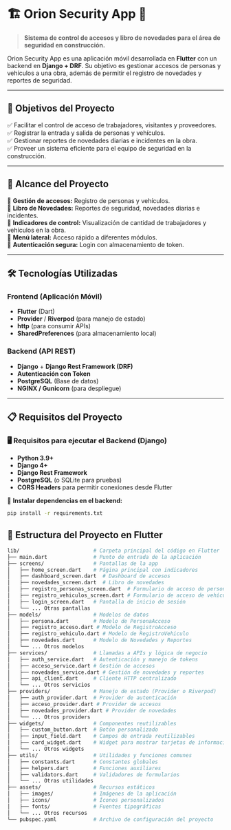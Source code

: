 # 🏗️ Orion Security App 🚧

> **Sistema de control de accesos y libro de novedades para el área de seguridad en construcción.**

Orion Security App es una aplicación móvil desarrollada en **Flutter** con un backend en **Django + DRF**. Su objetivo es gestionar accesos de personas y vehículos a una obra, además de permitir el registro de novedades y reportes de seguridad.

---

## 🚀 **Objetivos del Proyecto**
✅ Facilitar el control de acceso de trabajadores, visitantes y proveedores.  
✅ Registrar la entrada y salida de personas y vehículos.  
✅ Gestionar reportes de novedades diarias e incidentes en la obra.  
✅ Proveer un sistema eficiente para el equipo de seguridad en la construcción.

---

## 📌 **Alcance del Proyecto**
🔹 **Gestión de accesos:** Registro de personas y vehículos.  
🔹 **Libro de Novedades:** Reportes de seguridad, novedades diarias e incidentes.  
🔹 **Indicadores de control:** Visualización de cantidad de trabajadores y vehículos en la obra.  
🔹 **Menú lateral:** Acceso rápido a diferentes módulos.  
🔹 **Autenticación segura:** Login con almacenamiento de token.

---

## 🛠️ **Tecnologías Utilizadas**
### **Frontend (Aplicación Móvil)**
- **Flutter**  (Dart)
- **Provider** / **Riverpod** (para manejo de estado)
- **http** (para consumir APIs)
- **SharedPreferences** (para almacenamiento local)

### **Backend (API REST)**
- **Django** + **Django Rest Framework (DRF)**
- **Autenticación con Token**
- **PostgreSQL** (Base de datos)
- **NGINX / Gunicorn** (para despliegue)

---

## 📋 **Requisitos del Proyecto**
### **🖥️ Requisitos para ejecutar el Backend (Django)**
- **Python 3.9+**
- **Django 4+**
- **Django Rest Framework**
- **PostgreSQL** (o SQLite para pruebas)
- **CORS Headers** para permitir conexiones desde Flutter

📌 **Instalar dependencias en el backend:**
```bash
pip install -r requirements.txt
```


## 📌 **Estructura del Proyecto en Flutter**
```bash
lib/                        # Carpeta principal del código en Flutter
├── main.dart               # Punto de entrada de la aplicación
├── screens/                # Pantallas de la app
│   ├── home_screen.dart    # Página principal con indicadores
│   ├── dashboard_screen.dart  # Dashboard de accesos
│   ├── novedades_screen.dart  # Libro de novedades
│   ├── registro_personas_screen.dart  # Formulario de acceso de personas
│   ├── registro_vehiculos_screen.dart # Formulario de acceso de vehículos
│   ├── login_screen.dart   # Pantalla de inicio de sesión
│   └── ... Otras pantallas
├── models/                 # Modelos de datos
│   ├── persona.dart        # Modelo de PersonaAcceso
│   ├── registro_acceso.dart # Modelo de RegistroAcceso
│   ├── registro_vehiculo.dart # Modelo de RegistroVehiculo
│   ├── novedades.dart      # Modelo de Novedades y Reportes
│   └── ... Otros modelos
├── services/               # Llamadas a APIs y lógica de negocio
│   ├── auth_service.dart   # Autenticación y manejo de tokens
│   ├── acceso_service.dart # Gestión de accesos
│   ├── novedades_service.dart # Gestión de novedades y reportes
│   ├── api_client.dart     # Cliente HTTP centralizado
│   └── ... Otros servicios
├── providers/              # Manejo de estado (Provider o Riverpod)
│   ├── auth_provider.dart  # Provider de autenticación
│   ├── acceso_provider.dart # Provider de accesos
│   ├── novedades_provider.dart # Provider de novedades
│   └── ... Otros providers
├── widgets/                # Componentes reutilizables
│   ├── custom_button.dart  # Botón personalizado
│   ├── input_field.dart    # Campos de entrada reutilizables
│   ├── card_widget.dart    # Widget para mostrar tarjetas de información
│   └── ... Otros widgets
├── utils/                  # Utilidades y funciones comunes
│   ├── constants.dart      # Constantes globales
│   ├── helpers.dart        # Funciones auxiliares
│   ├── validators.dart     # Validadores de formularios
│   └── ... Otras utilidades
├── assets/                 # Recursos estáticos
│   ├── images/             # Imágenes de la aplicación
│   ├── icons/              # Íconos personalizados
│   ├── fonts/              # Fuentes tipográficas
│   └── ... Otros recursos
└── pubspec.yaml            # Archivo de configuración del proyecto